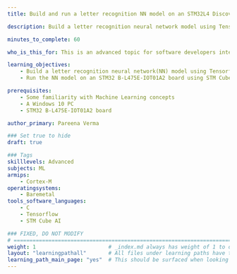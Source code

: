 ```yaml
---
title: Build and run a letter recognition NN model on an STM32L4 Discovery board

description: Build a letter recognition neural network model using Tensorflow and deploy it on an STM32 B-L475E-IOT01A2 board.

minutes_to_complete: 60

who_is_this_for: This is an advanced topic for software developers interested in building network models for microcontrollers.

learning_objectives: 
    - Build a letter recognition neural network(NN) model using Tensorflow framework
    - Run the NN model on an STM32 B-L475E-IOT01A2 board using STM Cube AI

prerequisites:
    - Some familiarity with Machine Learning concepts
    - A Windows 10 PC 
    - STM32 B-L475E-IOT01A2 board

author_primary: Pareena Verma

### Set true to hide
draft: true

### Tags
skilllevels: Advanced
subjects: ML
armips:
    - Cortex-M
operatingsystems:
    - Baremetal
tools_software_languages:
    - C
    - Tensorflow
    - STM Cube AI

### FIXED, DO NOT MODIFY
# ================================================================================
weight: 1                       # _index.md always has weight of 1 to order correctly
layout: "learningpathall"       # All files under learning paths have this same wrapper
learning_path_main_page: "yes"  # This should be surfaced when looking for related content. Only set for _index.md of learning path content.
---
```

